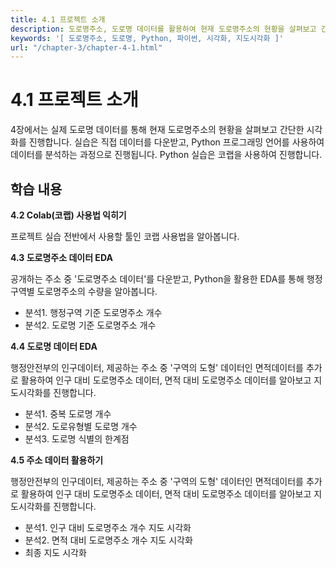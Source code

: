 ```yaml
---
title: 4.1 프로젝트 소개
description: 도로명주소, 도로명 데이터를 활용하여 현재 도로명주소의 현황을 살펴보고 간단한 시각화를 진행합니다.
keywords: '[ 도로명주소, 도로명, Python, 파이썬, 시각화, 지도시각화 ]'
url: "/chapter-3/chapter-4-1.html"
---
```


# 4.1 프로젝트 소개


4장에서는 실제 도로명 데이터를 통해 현재 도로명주소의 현황을 살펴보고 간단한 시각화를 진행합니다. 실습은 직접 데이터를 다운받고, Python 프로그래밍 언어를 사용하여 데이터를 분석하는 과정으로 진행됩니다. Python 실습은 코랩을 사용하여 진행합니다.

## 학습 내용

**4.2 Colab(코랩) 사용법 익히기**

프로젝트 실습 전반에서 사용할 툴인 코랩 사용법을 알아봅니다.

**4.3 도로명주소 데이터 EDA**

공개하는 주소 중 '도로명주소 데이터'를 다운받고, Python을 활용한 EDA를 통해 행정구역별 도로명주소의 수량을 알아봅니다.

- 분석1. 행정구역 기준 도로명주소 개수
- 분석2. 도로명 기준 도로명주소 개수

**4.4 도로명 데이터 EDA**

행정안전부의 인구데이터, 제공하는 주소 중 '구역의 도형' 데이터인 면적데이터를 추가로 활용하여 인구 대비 도로명주소 데이터, 면적 대비 도로명주소 데이터를 알아보고 지도시각화를 진행합니다.

- 분석1. 중복 도로명 개수
- 분석2. 도로유형별 도로명 개수
- 분석3. 도로명 식별의 한계점

**4.5 주소 데이터 활용하기**

행정안전부의 인구데이터, 제공하는 주소 중 '구역의 도형' 데이터인 면적데이터를 추가로 활용하여 인구 대비 도로명주소 데이터, 면적 대비 도로명주소 데이터를 알아보고 지도시각화를 진행합니다.

- 분석1. 인구 대비 도로명주소 개수 지도 시각화
- 분석2. 면적 대비 도로명주소 개수 지도 시각화
- 최종 지도 시각화
